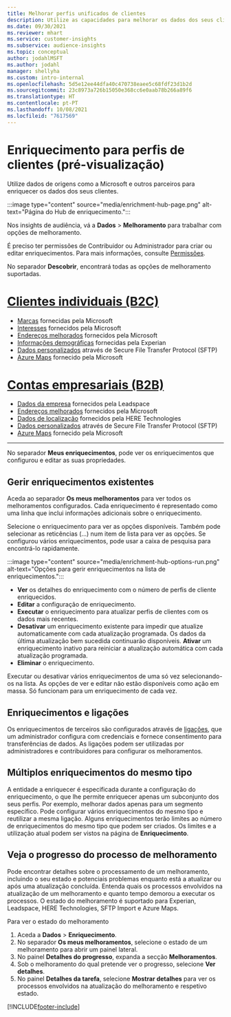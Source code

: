 ```yaml
---
title: Melhorar perfis unificados de clientes
description: Utilize as capacidades para melhorar os dados dos seus clientes.
ms.date: 09/30/2021
ms.reviewer: mhart
ms.service: customer-insights
ms.subservice: audience-insights
ms.topic: conceptual
author: jodahlMSFT
ms.author: jodahl
manager: shellyha
ms.custom: intro-internal
ms.openlocfilehash: 5d5e12ee44dfa40c470738eaee5c68fdf23d1b2d
ms.sourcegitcommit: 23c8973a726b15050e368cc6e0aab78b266a89f6
ms.translationtype: HT
ms.contentlocale: pt-PT
ms.lasthandoff: 10/08/2021
ms.locfileid: "7617569"
---
```

# <a name="enrichment-for-customer-profiles-preview"></a>Enriquecimento para perfis de clientes (pré-visualização)

Utilize dados de origens como a Microsoft e outros parceiros para enriquecer os dados dos seus clientes.

:::image type="content" source="media/enrichment-hub-page.png" alt-text="Página do Hub de enriquecimento.":::

Nos insights de audiência, vá a **Dados** > **Melhoramento** para trabalhar com opções de melhoramento.  

É preciso ter permissões de Contribuidor ou Administrador para criar ou editar enriquecimentos. Para mais informações, consulte [Permissões](permissions.md).

No separador **Descobrir**, encontrará todas as opções de melhoramento suportadas.

# <a name="individual-customers-b2c"></a>[Clientes individuais (B2C)](#tab/b2c)

- [Marcas](enrichment-microsoft.md) fornecidas pela Microsoft
- [Interesses](enrichment-microsoft.md) fornecidos pela Microsoft
- [Endereços melhorados](enrichment-enhanced-addresses.md) fornecidos pela Microsoft 
- [Informações demográficas](enrichment-experian.md) fornecidas pela Experian
- [Dados personalizados](enrichment-SFTP-custom-import.md) através de Secure File Transfer Protocol (SFTP) 
- [Azure Maps](enrichment-azure-maps.md) fornecido pela Microsoft

# <a name="business-accounts-b2b"></a>[Contas empresariais (B2B)](#tab/b2b)

- [Dados da empresa](enrichment-leadspace.md) fornecidos pela Leadspace
- [Endereços melhorados](enrichment-enhanced-addresses.md) fornecidos pela Microsoft 
- [Dados de localização](enrichment-here.md) fornecidos pela HERE Technologies 
- [Dados personalizados](enrichment-SFTP-custom-import.md) através de Secure File Transfer Protocol (SFTP) 
- [Azure Maps](enrichment-azure-maps.md) fornecido pela Microsoft

---

No separador **Meus enriquecimentos**, pode ver os enriquecimentos que configurou e editar as suas propriedades.

## <a name="manage-existing-enrichments"></a>Gerir enriquecimentos existentes

Aceda ao separador **Os meus melhoramentos** para ver todos os melhoramentos configurados. Cada enriquecimento é representado como uma linha que inclui informações adicionais sobre o enriquecimento.

Selecione o enriquecimento para ver as opções disponíveis. Também pode selecionar as reticências (...) num item de lista para ver as opções. Se configurou vários enriquecimentos, pode usar a caixa de pesquisa para encontrá-lo rapidamente.

:::image type="content" source="media/enrichment-hub-options-run.png" alt-text="Opções para gerir enriquecimentos na lista de enriquecimentos.":::

- **Ver** os detalhes do enriquecimento com o número de perfis de cliente enriquecidos.
- **Editar** a configuração de enriquecimento.
- **Executar** o enriquecimento para atualizar perfis de clientes com os dados mais recentes.
- **Desativar** um enriquecimento existente para impedir que atualize automaticamente com cada atualização programada. Os dados da última atualização bem sucedida continuarão disponíveis. **Ativar** um enriquecimento inativo para reiniciar a atualização automática com cada atualização programada.
- **Eliminar** o enriquecimento.

Executar ou desativar vários enriquecimentos de uma só vez selecionando-os na lista. As opções de ver e editar não estão disponíveis como ação em massa. Só funcionam para um enriquecimento de cada vez.

## <a name="enrichments-and-connections"></a>Enriquecimentos e ligações

Os enriquecimentos de terceiros são configurados através de [ligações](connections.md), que um administrador configura com credenciais e fornece consentimento para transferências de dados. As ligações podem ser utilizadas por administradores e contribuidores para configurar os melhoramentos.  

## <a name="multiple-enrichments-of-the-same-type"></a>Múltiplos enriquecimentos do mesmo tipo

A entidade a enriquecer é especificada durante a configuração do enriquecimento, o que lhe permite enriquecer apenas um subconjunto dos seus perfis. Por exemplo, melhorar dados apenas para um segmento específico. Pode configurar vários enriquecimentos do mesmo tipo e reutilizar a mesma ligação. Alguns enriquecimentos terão limites ao número de enriquecimentos do mesmo tipo que podem ser criados. Os limites e a utilização atual podem ser vistos na página de **Enriquecimento**.

## <a name="see-the-progress-of-the-enrichment-process"></a>Veja o progresso do processo de melhoramento

Pode encontrar detalhes sobre o processamento de um melhoramento, incluindo o seu estado e potenciais problemas enquanto está a atualizar ou após uma atualização concluída. Entenda quais os processos envolvidos na atualização de um melhoramento e quanto tempo demorou a executar os processos. O estado do melhoramento é suportado para Experian, Leadspace, HERE Technologies, SFTP Import e Azure Maps.

Para ver o estado do melhoramento

1. Aceda a **Dados** > **Enriquecimento**. 
1. No separador **Os meus melhoramentos**, selecione o estado de um melhoramento para abrir um painel lateral. 
1. No painel **Detalhes do progresso**, expanda a secção **Melhoramentos**. 
1. Sob o melhoramento do qual pretende ver o progresso, selecione **Ver detalhes**. 
1. No painel **Detalhes da tarefa**, selecione **Mostrar detalhes** para ver os processos envolvidos na atualização do melhoramento e respetivo estado. 

[!INCLUDE[footer-include](../includes/footer-banner.md)]
